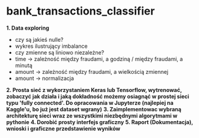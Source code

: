 ﻿# bank_transactions_classifier
 
 **1. Data exploring**
  - czy są jakieś nulle?
  - wykres ilustrujący imbalance
  - czy zmienne są liniowo niezależne?
  - time -> zależność między fraudami, a godziną / między fraudami, a minutą
  - amount -> zależność między fraudami, a wielkością zmiennej
  - amount -> normalizacja

**2. Prosta sieć z wykorzystaniem Keras lub Tensorflow, wytrenować, zobaczyć jak działa i jaką dokładność możemy osiagnąć w prostej sieci typu 'fully connected'. Do opracowania w Jupyterze (najlepiej na Kaggle'u, bo już jest dataset wgrany)**
**3. Zaimplementowac wybraną architekturę sieci wraz ze wszystkimi niezbędnymi algorytmami w pythonie**
**4. Dorobić prosty interfejs graficzny**
**5. Raport (Dokumentacja), wnioski i graficzne przedstawienie wyników**
